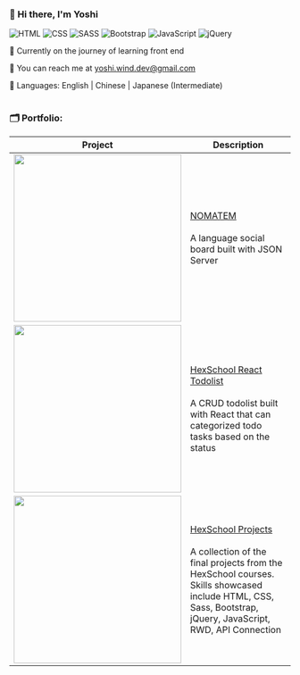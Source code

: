 ### 👋 Hi there, I'm Yoshi 

![HTML](https://img.shields.io/badge/HTML5-E34F26?style=for-the-badge&logo=html5&logoColor=white)
![CSS](https://img.shields.io/badge/CSS3-1572B6?style=for-the-badge&logo=css3&logoColor=white)
![SASS](https://img.shields.io/badge/Sass-CC6699?style=for-the-badge&logo=sass&logoColor=white)
![Bootstrap](https://img.shields.io/badge/Bootstrap-563D7C?style=for-the-badge&logo=bootstrap&logoColor=white)
![JavaScript](https://img.shields.io/badge/JavaScript-F7DF1E?style=for-the-badge&logo=javascript&logoColor=black)
![jQuery](https://img.shields.io/badge/jQuery-0769AD?style=for-the-badge&logo=jquery&logoColor=white)


🌱 Currently on the journey of learning front end

📮 You can reach me at yoshi.wind.dev@gmail.com 

💬 Languages: English | Chinese | Japanese (Intermediate)

#

### 🗂 Portfolio: 
|Project                  |Description|
|-----------------------|--------|
|[<img src="https://imgur.com/RN5kvBI.jpg" width="300">](https://github.com/yoshiyyc/nomatem)   |[NOMATEM](https://github.com/yoshiyyc/nomatem)  <br/><br/> A language social board built with JSON Server    |
|[<img src="https://imgur.com/Mv755Hp.jpg" width="300">](https://github.com/yoshiyyc/hexschool_react-todolist)  |[HexSchool React Todolist](https://github.com/yoshiyyc/hexschool_react-todolist) <br/><br/> A CRUD todolist built with React that can categorized todo tasks based on the status    |
|[<img src="https://imgur.com/BNc0m0u.jpg" width="300">](https://github.com/yoshiyyc/hexschool_project)   |[HexSchool Projects](https://github.com/yoshiyyc/hexschool_project) <br/><br/> A collection of the final projects from the HexSchool courses. <br/> Skills showcased include HTML, CSS, Sass, Bootstrap, jQuery, JavaScript, RWD, API Connection|



<!--
**yoshiyyc/yoshiyyc** is a ✨ _special_ ✨ repository because its `README.md` (this file) appears on your GitHub profile.

Here are some ideas to get you started:

- 🔭 I’m currently working on ...
- 🌱 I’m currently learning ...
- 👯 I’m looking to collaborate on ...
- 🤔 I’m looking for help with ...
- 💬 Ask me about ...
- 📫 How to reach me: ...
- 😄 Pronouns: ...
- ⚡ Fun fact: ...
-->
